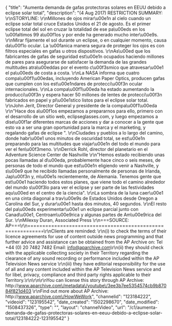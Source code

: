 {
    "title": "Aumenta demanda de gafas protectoras solares en EEUU debido a eclipse solar total",
    "description": "(4 Aug 2017) RESTRICTION SUMMARY: \r\nSTORYLINE: \r\nMillones de ojos mirar\u00e1n al cielo cuando un eclipse solar total cruce Estados Unidos el 21 de agosto. Es el primer eclipse total del sol en cruzar la totalidad de ese pa\u00eds en los \u00faltimos 99 a\u00f1os y por ende ha generado mucho inter\u00e9s. \r\nMirar fijamente el sol durante un eclipse, o en cualquier momento, causa da\u00f1o ocular. La \u00fanica manera segura de proteger los ojos es con filtros especiales en gafas u otros dispositivos. \r\nAs\u00ed que los fabricantes de gafas de seguridad est\u00e1n ocupados haciendo millones de pares para asegurarse de satisfacer la demanda de las grandes multitudes atra\u00eddas por el evento c\u00f3smico que atravesar\u00e1 el pa\u00eds de costa a costa. \r\nLa NASA informa que cuatro compa\u00f1\u00edas, incluyendo American Paper Optics, producen gafas que cumplen con los est\u00e1ndares de protecci\u00f3n ocular internacionales. \r\nLa compa\u00f1\u00eda ha estado aumentando la producci\u00f3n y espera hacer 50 millones de lentes de protecci\u00f3n fabricados en papel y pl\u00e1stico listos para el eclipse solar total. \r\nJohn Jerit, Director General y presidente de la compa\u00f1\u00eda \r\n\"Hace dos a\u00f1os empezamos a prepararnos para ello, primero con el desarrollo de un sitio web, eclipseglasses.com, y luego empezamos a dise\u00f1ar diferentes marcas de acciones y dar a conocer a la gente que esto va a ser una gran oportunidad para la marca y el marketing, y regalando gafas de eclipse \". \r\nCiudades y pueblos a lo largo del camino, donde habr\u00e1 unos minutos de oscuridad total, se est\u00e1n preparando para las multitudes que viajar\u00e1n del todo el mundo para ver el fen\u00f3meno. \r\nDerrick Rohl, director del planetario en el Adventure Science Center de Nashville \r\n\"Hemos estado recibiendo unas pocas llamadas al d\u00eda, probablemente hace cinco o seis meses, de personas de todo el mundo que est\u00e1n eligiendo venir a Nashville, y s\u00e9 que he recibido llamadas personalmente de personas de Irlanda, Jap\u00f3n y, m\u00e1s recientemente, de Alemania. Tenemos gente que est\u00e1 haciendo todos estos planes, que viene todo el camino alrededor del mundo s\u00f3lo para ver el eclipse y ser parte de las festividades aqu\u00ed en el centro de la ciencia\". \r\nLa sombra de la luna caer\u00e1 en una cinta diagonal a trav\u00e9s de Estados Unidos desde Oregon a Carolina del Sur, y durar\u00e1 hasta dos minutos, 40 segundos. \r\nEl resto del pa\u00eds experimentar\u00e1 un eclipse parcial junto con Canad\u00e1, Centroam\u00e9rica y algunas partes de Am\u00e9rica del Sur. \r\nMilexsy Duran, Associated Press \r\n===SOURCE: AP===\r\n===========================================================\r\nClients are reminded: \r\n(i) to check the terms of their licence agreements for use of content outside news programming and that further advice and assistance can be obtained from the AP Archive on: Tel +44 (0) 20 7482 7482 Email: info@aparchive.com\r\n(ii) they should check with the applicable collecting society in their Territory regarding the clearance of any sound recording or performance included within the AP Television News service \r\n(iii) they have editorial responsibility for the use of all and any content included within the AP Television News service and for libel, privacy, compliance and third party rights applicable to their Territory.\r\n\r\n\r\nYou can license this story through AP Archive: http:\/\/www.aparchive.com\/metadata\/youtube\/3ee3b7ee5354574cb9b87084f821d403 \r\nFind out more about AP Archive: http:\/\/www.aparchive.com\/HowWeWork",
    "channelid": "123184222",
    "videoid": "123195542",
    "date_created": "1502298670",
    "date_modified": "1508437326",
    "type": "",
    "layout": "channelVideo",
    "url": "\/c1\/aumenta-demanda-de-gafas-protectoras-solares-en-eeuu-debido-a-eclipse-solar-total\/123184222-123195542"
}
